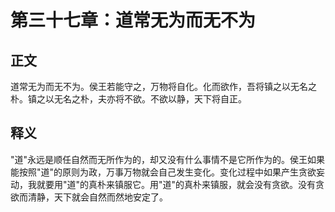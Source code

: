 # 第三十七章：道常无为而无不为

## 正文
道常无为而无不为。侯王若能守之，万物将自化。化而欲作，吾将镇之以无名之朴。镇之以无名之朴，夫亦将不欲。不欲以静，天下将自正。

## 释义
"道"永远是顺任自然而无所作为的，却又没有什么事情不是它所作为的。侯王如果能按照"道"的原则为政，万事万物就会自己发生变化。变化过程中如果产生贪欲妄动，我就要用"道"的真朴来镇服它。用"道"的真朴来镇服，就会没有贪欲。没有贪欲而清静，天下就会自然而然地安定了。